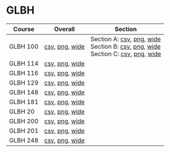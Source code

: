 # GLBH

| Course | Overall | Section |
| ------ | ------- | ------- |
| GLBH 100 | [csv](https://github.com/UCSD-Historical-Enrollment-Data/2024Fall/blob/main/overall/GLBH%20100.csv), [png](https://raw.githubusercontent.com/UCSD-Historical-Enrollment-Data/2024Fall/main/plot_overall/GLBH%20100.png), [wide](https://raw.githubusercontent.com/UCSD-Historical-Enrollment-Data/2024Fall/main/plot_overall_wide/GLBH%20100.png) | Section A: [csv](https://github.com/UCSD-Historical-Enrollment-Data/2024Fall/blob/main/section/GLBH%20100_A.csv), [png](https://raw.githubusercontent.com/UCSD-Historical-Enrollment-Data/2024Fall/main/plot_section/GLBH%20100_A.png), [wide](https://raw.githubusercontent.com/UCSD-Historical-Enrollment-Data/2024Fall/main/plot_section_wide/GLBH%20100_A.png)<br>Section B: [csv](https://github.com/UCSD-Historical-Enrollment-Data/2024Fall/blob/main/section/GLBH%20100_B.csv), [png](https://raw.githubusercontent.com/UCSD-Historical-Enrollment-Data/2024Fall/main/plot_section/GLBH%20100_B.png), [wide](https://raw.githubusercontent.com/UCSD-Historical-Enrollment-Data/2024Fall/main/plot_section_wide/GLBH%20100_B.png)<br>Section C: [csv](https://github.com/UCSD-Historical-Enrollment-Data/2024Fall/blob/main/section/GLBH%20100_C.csv), [png](https://raw.githubusercontent.com/UCSD-Historical-Enrollment-Data/2024Fall/main/plot_section/GLBH%20100_C.png), [wide](https://raw.githubusercontent.com/UCSD-Historical-Enrollment-Data/2024Fall/main/plot_section_wide/GLBH%20100_C.png) |
| GLBH 114 | [csv](https://github.com/UCSD-Historical-Enrollment-Data/2024Fall/blob/main/overall/GLBH%20114.csv), [png](https://raw.githubusercontent.com/UCSD-Historical-Enrollment-Data/2024Fall/main/plot_overall/GLBH%20114.png), [wide](https://raw.githubusercontent.com/UCSD-Historical-Enrollment-Data/2024Fall/main/plot_overall_wide/GLBH%20114.png) |  |
| GLBH 116 | [csv](https://github.com/UCSD-Historical-Enrollment-Data/2024Fall/blob/main/overall/GLBH%20116.csv), [png](https://raw.githubusercontent.com/UCSD-Historical-Enrollment-Data/2024Fall/main/plot_overall/GLBH%20116.png), [wide](https://raw.githubusercontent.com/UCSD-Historical-Enrollment-Data/2024Fall/main/plot_overall_wide/GLBH%20116.png) |  |
| GLBH 129 | [csv](https://github.com/UCSD-Historical-Enrollment-Data/2024Fall/blob/main/overall/GLBH%20129.csv), [png](https://raw.githubusercontent.com/UCSD-Historical-Enrollment-Data/2024Fall/main/plot_overall/GLBH%20129.png), [wide](https://raw.githubusercontent.com/UCSD-Historical-Enrollment-Data/2024Fall/main/plot_overall_wide/GLBH%20129.png) |  |
| GLBH 148 | [csv](https://github.com/UCSD-Historical-Enrollment-Data/2024Fall/blob/main/overall/GLBH%20148.csv), [png](https://raw.githubusercontent.com/UCSD-Historical-Enrollment-Data/2024Fall/main/plot_overall/GLBH%20148.png), [wide](https://raw.githubusercontent.com/UCSD-Historical-Enrollment-Data/2024Fall/main/plot_overall_wide/GLBH%20148.png) |  |
| GLBH 181 | [csv](https://github.com/UCSD-Historical-Enrollment-Data/2024Fall/blob/main/overall/GLBH%20181.csv), [png](https://raw.githubusercontent.com/UCSD-Historical-Enrollment-Data/2024Fall/main/plot_overall/GLBH%20181.png), [wide](https://raw.githubusercontent.com/UCSD-Historical-Enrollment-Data/2024Fall/main/plot_overall_wide/GLBH%20181.png) |  |
| GLBH 20 | [csv](https://github.com/UCSD-Historical-Enrollment-Data/2024Fall/blob/main/overall/GLBH%2020.csv), [png](https://raw.githubusercontent.com/UCSD-Historical-Enrollment-Data/2024Fall/main/plot_overall/GLBH%2020.png), [wide](https://raw.githubusercontent.com/UCSD-Historical-Enrollment-Data/2024Fall/main/plot_overall_wide/GLBH%2020.png) |  |
| GLBH 200 | [csv](https://github.com/UCSD-Historical-Enrollment-Data/2024Fall/blob/main/overall/GLBH%20200.csv), [png](https://raw.githubusercontent.com/UCSD-Historical-Enrollment-Data/2024Fall/main/plot_overall/GLBH%20200.png), [wide](https://raw.githubusercontent.com/UCSD-Historical-Enrollment-Data/2024Fall/main/plot_overall_wide/GLBH%20200.png) |  |
| GLBH 201 | [csv](https://github.com/UCSD-Historical-Enrollment-Data/2024Fall/blob/main/overall/GLBH%20201.csv), [png](https://raw.githubusercontent.com/UCSD-Historical-Enrollment-Data/2024Fall/main/plot_overall/GLBH%20201.png), [wide](https://raw.githubusercontent.com/UCSD-Historical-Enrollment-Data/2024Fall/main/plot_overall_wide/GLBH%20201.png) |  |
| GLBH 248 | [csv](https://github.com/UCSD-Historical-Enrollment-Data/2024Fall/blob/main/overall/GLBH%20248.csv), [png](https://raw.githubusercontent.com/UCSD-Historical-Enrollment-Data/2024Fall/main/plot_overall/GLBH%20248.png), [wide](https://raw.githubusercontent.com/UCSD-Historical-Enrollment-Data/2024Fall/main/plot_overall_wide/GLBH%20248.png) |  |
